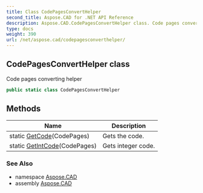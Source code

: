 ```yaml
---
title: Class CodePagesConvertHelper
second_title: Aspose.CAD for .NET API Reference
description: Aspose.CAD.CodePagesConvertHelper class. Code pages converting helper
type: docs
weight: 390
url: /net/aspose.cad/codepagesconverthelper/
---
```

## CodePagesConvertHelper class

Code pages converting helper

```csharp
public static class CodePagesConvertHelper
```

## Methods

| Name | Description |
| --- | --- |
| static [GetCode](../../aspose.cad/codepagesconverthelper/getcode/)(CodePages) | Gets the code. |
| static [GetIntCode](../../aspose.cad/codepagesconverthelper/getintcode/)(CodePages) | Gets integer code. |

### See Also

* namespace [Aspose.CAD](../../aspose.cad/)
* assembly [Aspose.CAD](../../)



